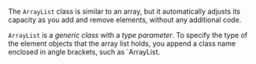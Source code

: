 The `ArrayList` class is similar to an array, but it automatically adjusts its capacity as you add and remove elements, without any additional code.

`ArrayList` is a _generic class_ with a _type parameter_. To specify the type of the element objects that the array list holds, you append a class name enclosed in angle brackets, such as `ArrayList<Employee>.

